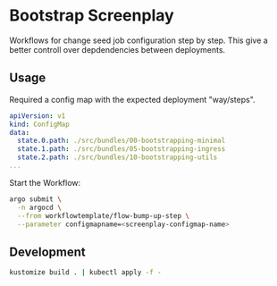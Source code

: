# Bootstrap Screenplay

<!--intro-start-->
Workflows for change seed job configuration step by step. This give a better controll over depdendencies between deployments.
<!--intro-end-->

## Usage

<!--usage-start-->
Required a config map with the expected deployment "way/steps".

```yaml
apiVersion: v1
kind: ConfigMap
data:
  state.0.path: ./src/bundles/00-bootstrapping-minimal
  state.1.path: ./src/bundles/05-bootstrapping-ingress
  state.2.path: ./src/bundles/10-bootstrapping-utils
...
```


Start the Workflow:

<!--cmd-submit-start-->
```sh
argo submit \
  -n argocd \
  --from workflowtemplate/flow-bump-up-step \
  --parameter configmapname=<screenplay-configmap-name>
```
<!--cmd-submit-end-->

<!--usage-end-->

## Development

```sh
kustomize build . | kubectl apply -f -
```
